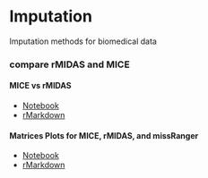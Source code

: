 # Imputation
Imputation methods for biomedical data

### compare rMIDAS and MICE
#### MICE vs rMIDAS 
  - [Notebook](https://ccb-hms.github.io/Imputation/rmidas_mice.html)
  - [rMarkdown](https://github.com/ccb-hms/Imputation/blob/main/rmidas_mice.Rmd)
  
#### Matrices Plots for MICE, rMIDAS, and missRanger
  - [Notebook](https://ccb-hms.github.io/Imputation/matrices.html)
  - [rMarkdown](https://github.com/ccb-hms/Imputation/blob/main/matrices.Rmd)